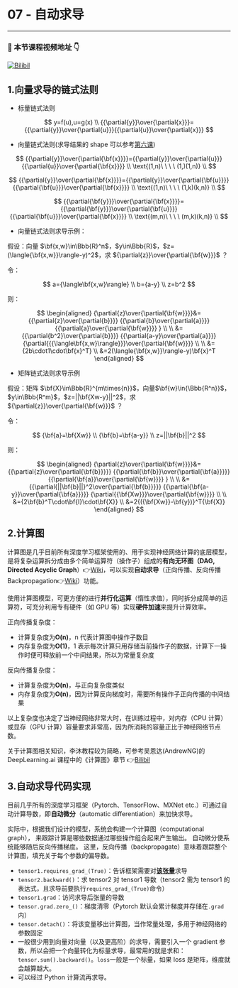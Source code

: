 # 07 - 自动求导

---

### 🎦 本节课程视频地址 👇

[![Bilibil](https://i0.hdslb.com/bfs/archive/feadafc9bf7283f84caacc60d841a4202b0395eb.jpg@640w_400h_100Q_1c.webp)](https://www.bilibili.com/video/BV1KA411N7Px)

## 1.向量求导的链式法则

- 标量链式法则

$$
y=f(u),u=g(x) \\
{{\partial{y}}\over{\partial{x}}}={{\partial{y}}\over{\partial{u}}}{{\partial{u}}\over{\partial{x}}}
$$

- 向量链式法则(求导结果的 shape 可以参考[第六课](./06-矩阵计算.md))

$$
{{\partial{y}}\over{\partial{\bf{x}}}}={{\partial{y}}\over{\partial{u}}}{{\partial{u}}\over{\partial{\bf{x}}}} \\
\text{(1,n)\ \ \ \ (1,)(1,n)} \\
$$

$$
{{\partial{y}}\over{\partial{\bf{x}}}}={{\partial{y}}\over{\partial{\bf{u}}}}{{\partial{\bf{u}}}\over{\partial{\bf{x}}}} \\
\text{(1,n)\ \ \ \ (1,k)(k,n)} \\
$$

$$
{{\partial{\bf{y}}}\over{\partial{\bf{x}}}}={{\partial{\bf{y}}}\over{\partial{\bf{u}}}}{{\partial{\bf{u}}}\over{\partial{\bf{x}}}} \\
\text{(m,n)\ \ \ \ (m,k)(k,n)} \\
$$

- 向量链式法则求导示例：

假设：向量 $\bf{x,w}\in\Bbb{R}^n$，$y\in\Bbb{R}$，$z=(\langle{\bf{x,w}}\rangle-y)^2$，求 ${\partial{z}}\over{\partial{\bf{w}}}$ ？

令：

$$
a={\langle\bf{x,w}\rangle} \\
b={a-y} \\
z=b^2
$$

则：

$$
\begin{aligned}
    {\partial{z}\over{\partial{\bf{w}}}}&=
    {{\partial{z}\over{\partial{b}}}}
    {{\partial{b}\over{\partial{a}}}}
    {{\partial{a}\over{\partial{\bf{w}}}}
    } \\ \\
    &={{\partial{b^2}\over{\partial{b}}}}
    {{\partial{a-y}\over{\partial{a}}}}
    {\partial{{{\langle\bf{x,w}\rangle}}}\over{\partial{\bf{w}}}} \\ \\
    &={2b\cdot1\cdot\bf{x}^T} \\
    &=2(\langle{\bf{x,w}}\rangle-y)\bf{x}^T
\end{aligned}
$$

- 矩阵链式法则求导示例

假设：矩阵 $\bf{X}\in\Bbb{R}^{m\times{n}}$，向量$\bf{w}\in{\Bbb{R^n}}$，$y\in\Bbb{R^m}$，$z=||\bf{Xw-y}||^2$，求${\partial{z}}\over{\partial{\bf{w}}}$ ？

令：

$$
{\bf{a}=\bf{Xw}} \\
{\bf{b}=\bf{a-y}} \\
z=||\bf{b}||^2
$$

则：

$$
\begin{aligned}
    {\partial{z}\over{\partial{\bf{w}}}}&=
    {{\partial{z}\over{\partial{\bf{b}}}}}
    {{\partial{\bf{b}}\over{\partial{\bf{a}}}}}
    {{\partial{\bf{a}}\over{\partial{\bf{w}}}}
    } \\ \\
    &={{\partial{||\bf{b}||}^2\over{\partial{\bf{b}}}}}
    {{\partial{\bf{a-y}}\over{\partial{\bf{a}}}}}
    {\partial{{\bf{Xw}}}\over{\partial{\bf{w}}}}  \\ \\
    &={2\bf{b}^T\cdot\bf{I}\cdot\bf{X}} \\
    &=2{({\bf{Xw}}-\bf{y})}^T{\bf{X}}
\end{aligned}
$$

## 2.计算图

计算图是几乎目前所有深度学习框架使用的、用于实现神经网络计算的底层模型，是将复杂运算拆分成由多个简单运算符（操作子）组成的**有向无环图（DAG, Directed Acyclic Graph**）👉[Wiki](https://www.wanweibaike.com/wiki-%E6%9C%89%E5%90%91%E6%97%A0%E7%8E%AF%E5%9B%BE)，可以实现**自动求导**（正向传播、反向传播 Backpropagation👉[Wiki](https://www.wanweibaike.com/wiki-%E5%8F%8D%E5%90%91%E4%BC%A0%E6%92%AD%E7%AE%97%E6%B3%95)）功能。

使用计算图模型，可更方便的进行**并行化运算**（惰性求值），同时拆分成简单的运算符，可充分利用专有硬件（如 GPU 等）实现**硬件加速**来提升计算效率。

正向传播复杂度：

- 计算复杂度为**O(n)**，n 代表计算图中操作子数目
- 内存复杂度为**O(1)**，1 表示每次计算只用存储当前操作子的数据，计算下一操作时便可释放前一个中间结果，所以为常量复杂度

反向传播复杂度：

- 计算复杂度为**O(n)**，与正向复杂度类似
- 内存复杂度为**O(n)**，因为计算反向梯度时，需要所有操作子正向传播的中间结果

以上复杂度也决定了当神经网络非常大时，在训练过程中，对内存（CPU 计算）或显存（GPU 计算）容量要求非常高，因为所消耗的容量正比于神经网络节点数。

关于计算图相关知识，李沐教程较为简略，可参考吴恩达(AndrewNG)的 DeepLearning.ai 课程中的《计算图》章节 👉[Bilibil](https://www.bilibili.com/video/BV1FT4y1E74V?p=13)

## 3.自动求导代码实现

目前几乎所有的深度学习框架（Pytorch、TensorFlow、MXNet etc.）可通过自动计算导数，即**自动微分**（automatic differentiation）来加快求导。

实际中，根据我们设计的模型，系统会构建一个计算图（computational graph）， 来跟踪计算是哪些数据通过哪些操作组合起来产生输出。 自动微分使系统能够随后反向传播梯度。 这里，反向传播（backpropagate）意味着跟踪整个计算图，填充关于每个参数的偏导数。

- `tensor1.requires_grad_(True)`：告诉框架需要对<u>**该张量**</u>求导
- `tensor2.backward()`：求 tensor2 对 tensor1 导数（tensor2 需为 tensor1 的表达式，且求导前要执行`requires_grad_(True)`命令）
- `tensor1.grad`：访问求导后张量的导数
- `tensor.grad.zero_()`：梯度清零（Pytorch 默认会累计梯度并存储在`.grad`内）
- `tensor.detach()`：将该变量移出计算图，当作常量处理，多用于神经网络的参数固定
- 一般很少用到向量对向量（以及更高阶）的求导，需要引入一个 gradient 参数，所以会把一个向量转化为标量求导，最常用的就是求和：`tensor.sum().backward()`。`loss`一般是一个标量，如果 loss 是矩阵，维度就会越算越大。
- 可以经过 Python 计算流再求导。
